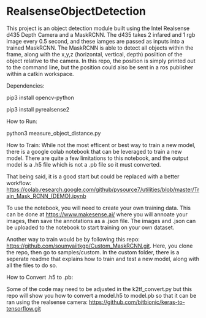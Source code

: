 # RealsenseObjectDetection
This project is an object detection module built using the Intel Realsense d435 Depth Camera and a MaskRCNN. The d435 takes 2 infared and 1 rgb image every 0.5 second, and these iamges are passed as inputs into a trained MaskRCNN. The MaskRCNN is able to detect all objects within the frame, along with the x,y,z (horizontal, vertical, depth) posiition of the object relative to the camera. In this repo, the position is simply printed out to the command line, but the position could also be sent in a ros publisher within a catkin workspace.



Dependencies:
  
  pip3 install opencv-python
  
  pip3 install pyrealsense2
  
  
  
  
How to Run:
  
  python3 measure_object_distance.py





How to Train:
  While not the most efficent or best way to train a new model, there is a google colab notebook that can be leveraged to train a new model. There are quite a few limitations to     this notebook, and the output model is a .h5 file which is not a .pb file so it must converted. 
  
  
  That being said, it is a good start but could be replaced with a better workflow: https://colab.research.google.com/github/pysource7/utilities/blob/master/Train_Mask_RCNN_(DEMO).ipynb
  
  
  To use the notebook, you will need to create your own training data. This can be done at https://www.makesense.ai/ where you will annoate your images, then save the annotations    as a .json file. The images and .json can be uploaded to the notebook to start training on your own dataset.

  Another way to train would be by following this repo: https://github.com/soumyaiitkgp/Custom_MaskRCNN.git. Here, you clone the repo, then go to samples/custom. In the custom folder, there is a seperate readme that explains how to train and test a new model, along with all the files to do so.
  
  
  
  
How to Convert .h5 to .pb:

  Some of the code may need to be adjusted in the k2tf_convert.py but this repo will show you how to convert a model.h5 to model.pb so that it can be ran using the realsense camera: https://github.com/bitbionic/keras-to-tensorflow.git
